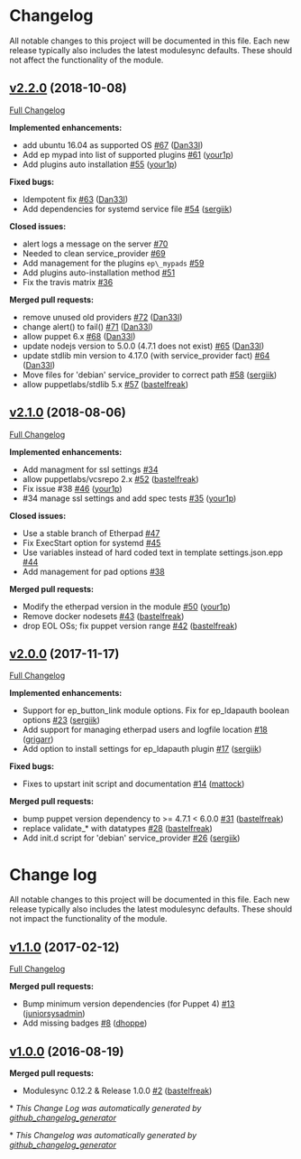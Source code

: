 # Changelog

All notable changes to this project will be documented in this file.
Each new release typically also includes the latest modulesync defaults.
These should not affect the functionality of the module.

## [v2.2.0](https://github.com/voxpupuli/puppet-etherpad/tree/v2.2.0) (2018-10-08)

[Full Changelog](https://github.com/voxpupuli/puppet-etherpad/compare/v2.1.0...v2.2.0)

**Implemented enhancements:**

- add ubuntu 16.04 as supported OS [\#67](https://github.com/voxpupuli/puppet-etherpad/pull/67) ([Dan33l](https://github.com/Dan33l))
- Add ep mypad into list of supported plugins [\#61](https://github.com/voxpupuli/puppet-etherpad/pull/61) ([your1p](https://github.com/your1p))
- Add plugins auto installation  [\#55](https://github.com/voxpupuli/puppet-etherpad/pull/55) ([your1p](https://github.com/your1p))

**Fixed bugs:**

- Idempotent fix [\#63](https://github.com/voxpupuli/puppet-etherpad/pull/63) ([Dan33l](https://github.com/Dan33l))
- Add dependencies for systemd service file [\#54](https://github.com/voxpupuli/puppet-etherpad/pull/54) ([sergiik](https://github.com/sergiik))

**Closed issues:**

- alert logs a message on the server [\#70](https://github.com/voxpupuli/puppet-etherpad/issues/70)
- Needed to clean service\_provider [\#69](https://github.com/voxpupuli/puppet-etherpad/issues/69)
- Add management for the plugins `ep\_mypads` [\#59](https://github.com/voxpupuli/puppet-etherpad/issues/59)
- Add plugins auto-installation method  [\#51](https://github.com/voxpupuli/puppet-etherpad/issues/51)
- Fix the travis matrix [\#36](https://github.com/voxpupuli/puppet-etherpad/issues/36)

**Merged pull requests:**

- remove unused old providers [\#72](https://github.com/voxpupuli/puppet-etherpad/pull/72) ([Dan33l](https://github.com/Dan33l))
- change alert\(\) to fail\(\) [\#71](https://github.com/voxpupuli/puppet-etherpad/pull/71) ([Dan33l](https://github.com/Dan33l))
- allow puppet 6.x [\#68](https://github.com/voxpupuli/puppet-etherpad/pull/68) ([Dan33l](https://github.com/Dan33l))
- update nodejs version to 5.0.0 \(4.7.1 does not exist\) [\#65](https://github.com/voxpupuli/puppet-etherpad/pull/65) ([Dan33l](https://github.com/Dan33l))
- update stdlib min version to 4.17.0 \(with service\_provider fact\) [\#64](https://github.com/voxpupuli/puppet-etherpad/pull/64) ([Dan33l](https://github.com/Dan33l))
- Move files for 'debian' service\_provider to correct path [\#58](https://github.com/voxpupuli/puppet-etherpad/pull/58) ([sergiik](https://github.com/sergiik))
- allow puppetlabs/stdlib 5.x [\#57](https://github.com/voxpupuli/puppet-etherpad/pull/57) ([bastelfreak](https://github.com/bastelfreak))

## [v2.1.0](https://github.com/voxpupuli/puppet-etherpad/tree/v2.1.0) (2018-08-06)

[Full Changelog](https://github.com/voxpupuli/puppet-etherpad/compare/v2.0.0...v2.1.0)

**Implemented enhancements:**

- Add managment for ssl settings [\#34](https://github.com/voxpupuli/puppet-etherpad/issues/34)
- allow puppetlabs/vcsrepo 2.x [\#52](https://github.com/voxpupuli/puppet-etherpad/pull/52) ([bastelfreak](https://github.com/bastelfreak))
- Fix issue \#38 [\#46](https://github.com/voxpupuli/puppet-etherpad/pull/46) ([your1p](https://github.com/your1p))
- \#34 manage ssl settings and add spec tests [\#35](https://github.com/voxpupuli/puppet-etherpad/pull/35) ([your1p](https://github.com/your1p))

**Closed issues:**

- Use a stable branch of Etherpad [\#47](https://github.com/voxpupuli/puppet-etherpad/issues/47)
- Fix ExecStart option for systemd  [\#45](https://github.com/voxpupuli/puppet-etherpad/issues/45)
- Use variables instead of hard coded text in template settings.json.epp [\#44](https://github.com/voxpupuli/puppet-etherpad/issues/44)
- Add management for pad options  [\#38](https://github.com/voxpupuli/puppet-etherpad/issues/38)

**Merged pull requests:**

- Modify the etherpad version in the module [\#50](https://github.com/voxpupuli/puppet-etherpad/pull/50) ([your1p](https://github.com/your1p))
- Remove docker nodesets [\#43](https://github.com/voxpupuli/puppet-etherpad/pull/43) ([bastelfreak](https://github.com/bastelfreak))
- drop EOL OSs; fix puppet version range [\#42](https://github.com/voxpupuli/puppet-etherpad/pull/42) ([bastelfreak](https://github.com/bastelfreak))

## [v2.0.0](https://github.com/voxpupuli/puppet-etherpad/tree/v2.0.0) (2017-11-17)

[Full Changelog](https://github.com/voxpupuli/puppet-etherpad/compare/v1.1.0...v2.0.0)

**Implemented enhancements:**

- Support for ep\_button\_link module options. Fix for ep\_ldapauth boolean options [\#23](https://github.com/voxpupuli/puppet-etherpad/pull/23) ([sergiik](https://github.com/sergiik))
- Add support for managing etherpad users and logfile location [\#18](https://github.com/voxpupuli/puppet-etherpad/pull/18) ([grigarr](https://github.com/grigarr))
- Add option to install settings for ep\_ldapauth plugin [\#17](https://github.com/voxpupuli/puppet-etherpad/pull/17) ([sergiik](https://github.com/sergiik))

**Fixed bugs:**

- Fixes to upstart init script and documentation [\#14](https://github.com/voxpupuli/puppet-etherpad/pull/14) ([mattock](https://github.com/mattock))

**Merged pull requests:**

- bump puppet version dependency to \>= 4.7.1 \< 6.0.0 [\#31](https://github.com/voxpupuli/puppet-etherpad/pull/31) ([bastelfreak](https://github.com/bastelfreak))
- replace validate\_\* with datatypes [\#28](https://github.com/voxpupuli/puppet-etherpad/pull/28) ([bastelfreak](https://github.com/bastelfreak))
- Add init.d script for 'debian' service\_provider [\#26](https://github.com/voxpupuli/puppet-etherpad/pull/26) ([sergiik](https://github.com/sergiik))

# Change log

All notable changes to this project will be documented in this file.
Each new release typically also includes the latest modulesync defaults.
These should not impact the functionality of the module.

## [v1.1.0](https://github.com/voxpupuli/puppet-etherpad/tree/v1.1.0) (2017-02-12)
[Full Changelog](https://github.com/voxpupuli/puppet-etherpad/compare/v1.0.0...v1.1.0)

**Merged pull requests:**

- Bump minimum version dependencies \(for Puppet 4\) [\#13](https://github.com/voxpupuli/puppet-etherpad/pull/13) ([juniorsysadmin](https://github.com/juniorsysadmin))
- Add missing badges [\#8](https://github.com/voxpupuli/puppet-etherpad/pull/8) ([dhoppe](https://github.com/dhoppe))

## [v1.0.0](https://github.com/voxpupuli/puppet-etherpad/tree/v1.0.0) (2016-08-19)
**Merged pull requests:**

- Modulesync 0.12.2 & Release 1.0.0 [\#2](https://github.com/voxpupuli/puppet-etherpad/pull/2) ([bastelfreak](https://github.com/bastelfreak))



\* *This Change Log was automatically generated by [github_changelog_generator](https://github.com/skywinder/Github-Changelog-Generator)*


\* *This Changelog was automatically generated by [github_changelog_generator](https://github.com/github-changelog-generator/github-changelog-generator)*
